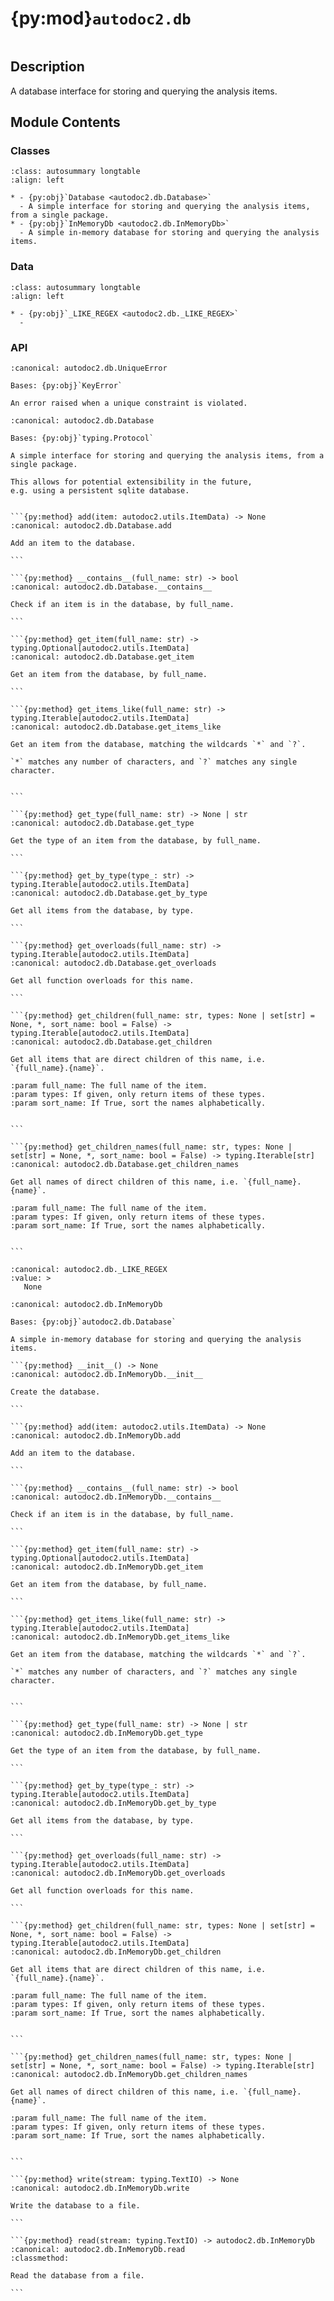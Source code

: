 # {py:mod}`autodoc2.db`

```{py:module} autodoc2.db
```

## Description

A database interface for storing and querying the analysis items.

## Module Contents

### Classes

```{list-table}
:class: autosummary longtable
:align: left

* - {py:obj}`Database <autodoc2.db.Database>`
  - A simple interface for storing and querying the analysis items, from a single package.
* - {py:obj}`InMemoryDb <autodoc2.db.InMemoryDb>`
  - A simple in-memory database for storing and querying the analysis items.
```

### Data

```{list-table}
:class: autosummary longtable
:align: left

* - {py:obj}`_LIKE_REGEX <autodoc2.db._LIKE_REGEX>`
  - 
```

### API

```{py:exception} UniqueError()
:canonical: autodoc2.db.UniqueError

Bases: {py:obj}`KeyError`

An error raised when a unique constraint is violated.

```

````{py:class} Database
:canonical: autodoc2.db.Database

Bases: {py:obj}`typing.Protocol`

A simple interface for storing and querying the analysis items, from a single package.

This allows for potential extensibility in the future,
e.g. using a persistent sqlite database.


```{py:method} add(item: autodoc2.utils.ItemData) -> None
:canonical: autodoc2.db.Database.add

Add an item to the database.

```

```{py:method} __contains__(full_name: str) -> bool
:canonical: autodoc2.db.Database.__contains__

Check if an item is in the database, by full_name.

```

```{py:method} get_item(full_name: str) -> typing.Optional[autodoc2.utils.ItemData]
:canonical: autodoc2.db.Database.get_item

Get an item from the database, by full_name.

```

```{py:method} get_items_like(full_name: str) -> typing.Iterable[autodoc2.utils.ItemData]
:canonical: autodoc2.db.Database.get_items_like

Get an item from the database, matching the wildcards `*` and `?`.

`*` matches any number of characters, and `?` matches any single character.


```

```{py:method} get_type(full_name: str) -> None | str
:canonical: autodoc2.db.Database.get_type

Get the type of an item from the database, by full_name.

```

```{py:method} get_by_type(type_: str) -> typing.Iterable[autodoc2.utils.ItemData]
:canonical: autodoc2.db.Database.get_by_type

Get all items from the database, by type.

```

```{py:method} get_overloads(full_name: str) -> typing.Iterable[autodoc2.utils.ItemData]
:canonical: autodoc2.db.Database.get_overloads

Get all function overloads for this name.

```

```{py:method} get_children(full_name: str, types: None | set[str] = None, *, sort_name: bool = False) -> typing.Iterable[autodoc2.utils.ItemData]
:canonical: autodoc2.db.Database.get_children

Get all items that are direct children of this name, i.e. `{full_name}.{name}`.

:param full_name: The full name of the item.
:param types: If given, only return items of these types.
:param sort_name: If True, sort the names alphabetically.


```

```{py:method} get_children_names(full_name: str, types: None | set[str] = None, *, sort_name: bool = False) -> typing.Iterable[str]
:canonical: autodoc2.db.Database.get_children_names

Get all names of direct children of this name, i.e. `{full_name}.{name}`.

:param full_name: The full name of the item.
:param types: If given, only return items of these types.
:param sort_name: If True, sort the names alphabetically.


```

````

```{py:data} _LIKE_REGEX
:canonical: autodoc2.db._LIKE_REGEX
:value: >
   None

```

````{py:class} InMemoryDb()
:canonical: autodoc2.db.InMemoryDb

Bases: {py:obj}`autodoc2.db.Database`

A simple in-memory database for storing and querying the analysis items.

```{py:method} __init__() -> None
:canonical: autodoc2.db.InMemoryDb.__init__

Create the database.

```

```{py:method} add(item: autodoc2.utils.ItemData) -> None
:canonical: autodoc2.db.InMemoryDb.add

Add an item to the database.

```

```{py:method} __contains__(full_name: str) -> bool
:canonical: autodoc2.db.InMemoryDb.__contains__

Check if an item is in the database, by full_name.

```

```{py:method} get_item(full_name: str) -> typing.Optional[autodoc2.utils.ItemData]
:canonical: autodoc2.db.InMemoryDb.get_item

Get an item from the database, by full_name.

```

```{py:method} get_items_like(full_name: str) -> typing.Iterable[autodoc2.utils.ItemData]
:canonical: autodoc2.db.InMemoryDb.get_items_like

Get an item from the database, matching the wildcards `*` and `?`.

`*` matches any number of characters, and `?` matches any single character.


```

```{py:method} get_type(full_name: str) -> None | str
:canonical: autodoc2.db.InMemoryDb.get_type

Get the type of an item from the database, by full_name.

```

```{py:method} get_by_type(type_: str) -> typing.Iterable[autodoc2.utils.ItemData]
:canonical: autodoc2.db.InMemoryDb.get_by_type

Get all items from the database, by type.

```

```{py:method} get_overloads(full_name: str) -> typing.Iterable[autodoc2.utils.ItemData]
:canonical: autodoc2.db.InMemoryDb.get_overloads

Get all function overloads for this name.

```

```{py:method} get_children(full_name: str, types: None | set[str] = None, *, sort_name: bool = False) -> typing.Iterable[autodoc2.utils.ItemData]
:canonical: autodoc2.db.InMemoryDb.get_children

Get all items that are direct children of this name, i.e. `{full_name}.{name}`.

:param full_name: The full name of the item.
:param types: If given, only return items of these types.
:param sort_name: If True, sort the names alphabetically.


```

```{py:method} get_children_names(full_name: str, types: None | set[str] = None, *, sort_name: bool = False) -> typing.Iterable[str]
:canonical: autodoc2.db.InMemoryDb.get_children_names

Get all names of direct children of this name, i.e. `{full_name}.{name}`.

:param full_name: The full name of the item.
:param types: If given, only return items of these types.
:param sort_name: If True, sort the names alphabetically.


```

```{py:method} write(stream: typing.TextIO) -> None
:canonical: autodoc2.db.InMemoryDb.write

Write the database to a file.

```

```{py:method} read(stream: typing.TextIO) -> autodoc2.db.InMemoryDb
:canonical: autodoc2.db.InMemoryDb.read
:classmethod:

Read the database from a file.

```

````
